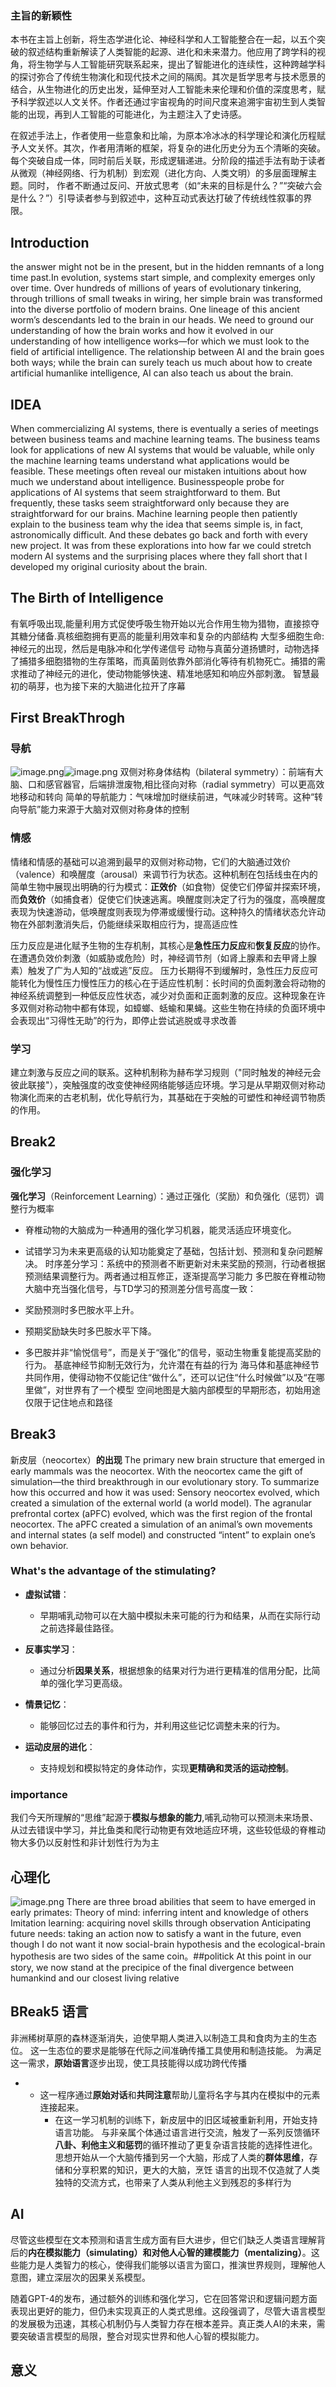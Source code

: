 ### **主旨的新颖性**
本书在主旨上创新，将生态学进化论、神经科学和人工智能整合在一起，以五个突破的叙述结构重新解读了人类智能的起源、进化和未来潜力。他应用了跨学科的视角，将生物学与人工智能研究联系起来，提出了智能进化的连续性，这种跨越学科的探讨弥合了传统生物演化和现代技术之间的隔阂。其次是哲学思考与技术愿景的结合，从生物进化的历史出发，延伸至对人工智能未来伦理和价值的深度思考，赋予科学叙述以人文关怀。作者还通过宇宙视角的时间尺度来追溯宇宙初生到人类智能的出现，再到人工智能的可能进化，为主题注入了史诗感。

在叙述手法上，作者使用一些意象和比喻，为原本冷冰冰的科学理论和演化历程赋予人文关怀。其次，作者用清晰的框架，将复杂的进化历史分为五个清晰的突破。每个突破自成一体，同时前后关联，形成逻辑递进。分阶段的描述手法有助于读者从微观（神经网络、行为机制）到宏观（进化方向、人类文明）的多层面理解主题。同时， 作者不断通过反问、开放式思考（如“未来的目标是什么？”“突破六会是什么？”）引导读者参与到叙述中，这种互动式表达打破了传统线性叙事的界限。

## Introduction
 the answer might not be in the present, but in the hidden remnants of a long time past.In evolution, systems start simple, and complexity emerges only over time. 
 Over hundreds of millions of years of evolutionary tinkering, through trillions of small tweaks in wiring, her simple brain was transformed into the diverse portfolio of modern brains. One lineage of this ancient worm’s descendants led to the brain in our heads.
We need to ground our understanding of how the brain works and how it evolved in our understanding of how intelligence works—for which we must look to the field of artificial intelligence. The relationship between AI and the brain goes both ways; while the brain can surely teach us much about how to create artificial humanlike intelligence, AI can also teach us about the brain.

## IDEA
When commercializing AI systems, there is eventually a series of meetings between business teams and machine learning teams. The business teams look for applications of new AI systems that would be valuable, while only the machine learning teams understand what applications would be feasible. These meetings often reveal our mistaken intuitions about how much we understand about intelligence. Businesspeople probe for applications of AI systems that seem straightforward to them. But frequently, these tasks seem straightforward only because they are straightforward for our brains. Machine learning people then patiently explain to the business team why the idea that seems simple is, in fact, astronomically difficult. And these debates go back and forth with every new project. It was from these explorations into how far we could stretch modern AI systems and the surprising places where they fall short that I developed my original curiosity about the brain.

## The Birth of Intelligence

有氧呼吸出现,能量利用方式促使呼吸生物开始以光合作用生物为猎物，直接掠夺其糖分储备.真核细胞拥有更高的能量利用效率和复杂的内部结构
大型多细胞生命:神经元的出现，然后是电脉冲和化学传递信号
动物与真菌分道扬镳时，动物选择了捕猎多细胞猎物的生存策略，而真菌则依靠外部消化等待有机物死亡。捕猎的需求推动了神经元的进化，使动物能够快速、精准地感知和响应外部刺激。
智慧最初的萌芽，也为接下来的大脑进化拉开了序幕

## First BreakThrogh
### 导航
![image.png](https://s2.loli.net/2024/11/13/LwvOxTSHBnzCGQo.png)![image.png](https://s2.loli.net/2024/11/13/L3M79ai1CeXBNPW.png)
双侧对称身体结构（bilateral symmetry）：前端有大脑、口和感官器官，后端排泄废物,相比径向对称（radial symmetry）可以更高效地移动和转向
简单的导航能力：气味增加时继续前进，气味减少时转弯。这种“转向导航”能力来源于大脑对双侧对称身体的控制

### 情感
情绪和情感的基础可以追溯到最早的双侧对称动物，它们的大脑通过效价（valence）和唤醒度（arousal）来调节行为状态。这种机制在包括线虫在内的简单生物中展现出明确的行为模式：**正效价**（如食物）促使它们停留并探索环境，而**负效价**（如捕食者）促使它们快速逃离。唤醒度则决定了行为的强度，高唤醒度表现为快速游动，低唤醒度则表现为停滞或缓慢行动。这种持久的情绪状态允许动物在外部刺激消失后，仍能继续采取相应行为，提高适应性

压力反应是进化赋予生物的生存机制，其核心是**急性压力反应**和**恢复反应**的协作。在遭遇负效价刺激（如威胁或危险）时，神经调节剂（如肾上腺素和去甲肾上腺素）触发了广为人知的“战或逃”反应。
压力长期得不到缓解时，急性压力反应可能转化为慢性压力慢性压力的核心在于适应性机制：长时间的负面刺激会将动物的神经系统调整到一种低反应性状态，减少对负面和正面刺激的反应。这种现象在许多双侧对称动物中都有体现，如蟑螂、蛞蝓和果蝇。这些生物在持续的负面环境中会表现出“习得性无助”的行为，即停止尝试逃脱或寻求改善

### 学习
建立刺激与反应之间的联系。这种机制称为赫布学习规则（"同时触发的神经元会彼此联接"），突触强度的改变使神经网络能够适应环境。学习是从早期双侧对称动物演化而来的古老机制，优化导航行为，其基础在于突触的可塑性和神经调节物质的作用。

## Break2
### 强化学习
**强化学习**（Reinforcement Learning）：通过正强化（奖励）和负强化（惩罚）调整行为概率
- 脊椎动物的大脑成为一种通用的强化学习机器，能灵活适应环境变化。
- 试错学习为未来更高级的认知功能奠定了基础，包括计划、预测和复杂问题解决。
时序差分学习：系统中的预测者不断更新对未来奖励的预测，行动者根据预测结果调整行为。两者通过相互修正，逐渐提高学习能力
多巴胺在脊椎动物大脑中充当强化信号，与TD学习的预测差分信号高度一致：

- 奖励预测时多巴胺水平上升。
- 预期奖励缺失时多巴胺水平下降。
- 多巴胺并非“愉悦信号”，而是关于“强化”的信号，驱动生物重复能提高奖励的行为。
基底神经节抑制无效行为，允许潜在有益的行为
海马体和基底神经节共同作用，使得动物不仅能记住“做什么”，还可以记住“什么时候做”以及“在哪里做”，对世界有了一个模型
空间地图是大脑内部模型的早期形态，初始用途仅限于记住地点和路径

## Break3
新皮层（neocortex）**的出现**
The primary new brain structure that emerged in early mammals was the neocortex. With the neocortex came the gift of simulation—the third breakthrough in our evolutionary story. To summarize how this occurred and how it was used: Sensory neocortex evolved, which created a simulation of the external world (a world model).
The agranular prefrontal cortex (aPFC) evolved, which was the first region of the frontal neocortex. The aPFC created a simulation of an animal’s own movements and internal states (a self model) and constructed “intent” to explain one’s own behavior.
### What's the advantage of the stimulating?
- **虚拟试错**：
    
    - 早期哺乳动物可以在大脑中模拟未来可能的行为和结果，从而在实际行动之前选择最佳路径。
- **反事实学习**：
    
    - 通过分析**因果关系**，根据想象的结果对行为进行更精准的信用分配，比简单的强化学习更高级。
- **情景记忆**：
    
    - 能够回忆过去的事件和行为，并利用这些记忆调整未来的行为。
- **运动皮层的进化**：
    
    - 支持规划和模拟特定的身体动作，实现**更精确和灵活的运动控制**。
### importance
我们今天所理解的“思维”起源于**模拟与想象的能力**,哺乳动物可以预测未来场景、从过去错误中学习，并比鱼类和爬行动物更有效地适应环境，这些较低级的脊椎动物大多仍以反射性和非计划性行为为主

## 心理化
![image.png](https://s2.loli.net/2024/11/13/9DSFOvegQ5PNlU1.png)
There are three broad abilities that seem to have emerged in early primates: Theory of mind: inferring intent and knowledge of others Imitation learning: acquiring novel skills through observation Anticipating future needs: taking an action now to satisfy a want in the future, even though I do not want it now
social-brain hypothesis and the ecological-brain hypothesis are two sides of the same coin。##politick
At this point in our story, we now stand at the precipice of the final divergence between humankind and our closest living relative

## BReak5 语言
非洲稀树草原的森林逐渐消失，迫使早期人类进入以制造工具和食肉为主的生态位。
这一生态位的要求是能够在代际之间准确传播工具使用和制造技能。
为满足这一需求，**原始语言**逐步出现，使工具技能得以成功跨代传播
- - 这一程序通过**原始对话**和**共同注意**帮助儿童将名字与其内在模拟中的元素连接起来。
    - 在这一学习机制的训练下，新皮层中的旧区域被重新利用，开始支持语言功能。
与非亲属个体通过语言进行交流，触发了一系列反馈循环
**八卦、利他主义和惩罚**的循环推动了更复杂语言技能的选择性进化。
思想开始从一个大脑传播到另一个大脑，形成了人类的**群体思维**，存储和分享积累的知识，更大的大脑，烹饪
语言的出现不仅造就了人类独特的交流方式，也带来了人类从利他主义到残忍的多样行为

## AI
尽管这些模型在文本预测和语言生成方面有巨大进步，但它们缺乏人类语言理解背后的**内在模拟能力（simulating）**和**对他人心智的建模能力（mentalizing）**。这些能力是人类智力的核心，使得我们能够以语言为窗口，推演世界规则，理解他人意图，建立深层次的因果关系模型。

随着GPT-4的发布，通过额外的训练和强化学习，它在回答常识和逻辑问题方面表现出更好的能力，但仍未实现真正的人类式思维。这段强调了，尽管大语言模型的发展极为迅速，其核心机制仍与人类智力存在根本差异。真正类人AI的未来，需要突破语言模型的局限，整合对现实世界和他人心智的模拟能力。

## 意义
